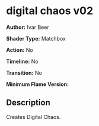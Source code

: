 # digital chaos v02

**Author:** Ivar Beer

**Shader Type:** Matchbox

**Action:** No

**Timeline:** No

**Transition:** No

**Minimum Flame Version:** 


## Description
Creates Digital Chaos.
